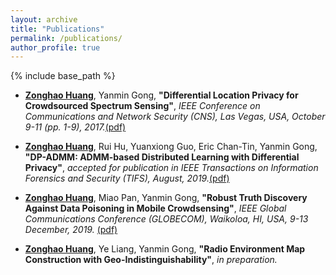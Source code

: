 ```yaml
---
layout: archive
title: "Publications"
permalink: /publications/
author_profile: true
---
```

{% include base_path %}

* <b>[Zonghao Huang](https://zonghaohuang007.github.io/home//publications/)</b>, Yanmin Gong, <b>"Differential Location Privacy for Crowdsourced Spectrum Sensing"</b>, <i>IEEE Conference on Communications and Network Security (CNS), Las Vegas, USA, October 9-11 (pp. 1-9), 2017.</i>[(pdf)](https://zonghaohuang007.github.io/home/files/paper1.pdf)

* <b>[Zonghao Huang](https://zonghaohuang007.github.io/home//publications/)</b>, Rui Hu, Yuanxiong Guo, Eric Chan-Tin, Yanmin Gong, <b>"DP-ADMM: ADMM-based Distributed Learning with Differential Privacy"</b>, <i> accepted for publication in IEEE Transactions on Information Forensics and Security (TIFS), August, 2019.</i>[(pdf)](https://zonghaohuang007.github.io/home/files/paper2.pdf)

* <b>[Zonghao Huang](https://zonghaohuang007.github.io/home//publications/)</b>, Miao Pan, Yanmin Gong, <b>"Robust Truth Discovery Against Data Poisoning in Mobile Crowdsensing"</b>, <i> IEEE Global Communications Conference (GLOBECOM), Waikoloa, HI, USA, 9-13 December, 2019. </i>[(pdf)](https://zonghaohuang007.github.io/home/files/paper3.pdf)

* <b>[Zonghao Huang](https://zonghaohuang007.github.io/home//publications/)</b>, Ye Liang, Yanmin Gong, <b>"Radio Environment Map Construction with Geo-Indistinguishability"</b>, <i> in preparation.</i>

